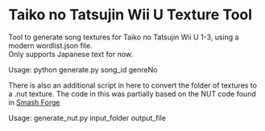 # Taiko no Tatsujin Wii U Texture Tool

Tool to generate song textures for Taiko no Tatsujin Wii U 1-3, using a modern wordlist.json file.  
Only supports Japanese text for now.  

Usage: python generate.py song_id genreNo  

There is also an additional script in here to convert the folder of textures to a .nut texture.
The code in this was partially based on the NUT code found in [Smash Forge](https://github.com/jam1garner/Smash-Forge) 

Usage: generate_nut.py input_folder output_file  